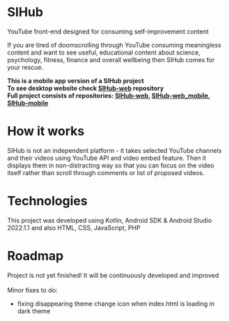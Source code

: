 # SIHub
YouTube front-end designed for consuming self-improvement content

If you are tired of doomscrolling through YouTube consuming meaningless content and want to see useful, educational content about science, psychology, fitness, finance and overall wellbeing then SIHub comes for your rescue.

<b>This is a mobile app version of a SIHub project
<br>To see desktop website check [SIHub-web](https://github.com/PineconeStudioG/SIHub-web) repository
<br>Full project consists of repositories: [SIHub-web](https://github.com/PineconeStudioG/SIHub-web), [SIHub-web_mobile](https://github.com/PineconeStudioG/SIHub-web_mobile), [SIHub-mobile](https://github.com/PineconeStudioG/SIHub-mobile)</b>

# How it works
SIHub is not an independent platform - it takes selected YouTube channels and their videos using YouTube API and video embed feature. Then it displays them in non-distracting way so that you can focus on the video itself rather than scroll through comments or list of proposed videos.

# Technologies
This project was developed using Kotlin, Android SDK & Android Studio 2022.1.1 and also HTML, CSS, JavaScript, PHP
# Roadmap
Project is not yet finished! It will be continuously developed and improved<br><br>
Minor fixes to do:
  - fixing disappearing theme change icon when index.html is loading in dark theme
